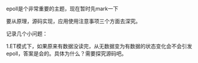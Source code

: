 epoll是个非常重要的主题，现在暂时先mark一下

要从原理，源码实现，应用使用注意事项三个方面去深究。

记录几个小问题：

1.ET模式下，如果原来有数据没读完，从无数据变为有数据的状态变化会不会引发epoll，答案是会的。具体为什么？需要探究源码吧。